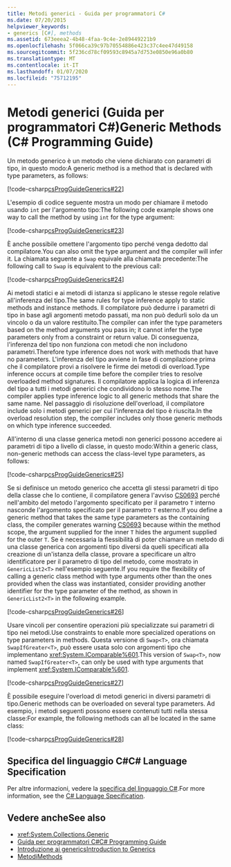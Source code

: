 ```yaml
---
title: Metodi generici - Guida per programmatori C#
ms.date: 07/20/2015
helpviewer_keywords:
- generics [C#], methods
ms.assetid: 673eeea2-4b48-4faa-9c4e-2e89449221b9
ms.openlocfilehash: 5f066ca39c97b70554886e423c37c4ee47d49158
ms.sourcegitcommit: 5f236cd78cf09593c8945a7d753e0850e96a0b80
ms.translationtype: MT
ms.contentlocale: it-IT
ms.lasthandoff: 01/07/2020
ms.locfileid: "75712195"
---
```

# <a name="generic-methods-c-programming-guide"></a><span data-ttu-id="f799a-102">Metodi generici (Guida per programmatori C#)</span><span class="sxs-lookup"><span data-stu-id="f799a-102">Generic Methods (C# Programming Guide)</span></span>
<span data-ttu-id="f799a-103">Un metodo generico è un metodo che viene dichiarato con parametri di tipo, in questo modo:</span><span class="sxs-lookup"><span data-stu-id="f799a-103">A generic method is a method that is declared with type parameters, as follows:</span></span>  
  
 [!code-csharp[csProgGuideGenerics#22](~/samples/snippets/csharp/VS_Snippets_VBCSharp/csProgGuideGenerics/CS/Generics.cs#22)]  
  
 <span data-ttu-id="f799a-104">L'esempio di codice seguente mostra un modo per chiamare il metodo usando `int` per l'argomento tipo:</span><span class="sxs-lookup"><span data-stu-id="f799a-104">The following code example shows one way to call the method by using `int` for the type argument:</span></span>  
  
 [!code-csharp[csProgGuideGenerics#23](~/samples/snippets/csharp/VS_Snippets_VBCSharp/csProgGuideGenerics/CS/Generics.cs#23)]  
  
 <span data-ttu-id="f799a-105">È anche possibile omettere l'argomento tipo perché venga dedotto dal compilatore.</span><span class="sxs-lookup"><span data-stu-id="f799a-105">You can also omit the type argument and the compiler will infer it.</span></span> <span data-ttu-id="f799a-106">La chiamata seguente a `Swap` equivale alla chiamata precedente:</span><span class="sxs-lookup"><span data-stu-id="f799a-106">The following call to `Swap` is equivalent to the previous call:</span></span>  
  
 [!code-csharp[csProgGuideGenerics#24](~/samples/snippets/csharp/VS_Snippets_VBCSharp/csProgGuideGenerics/CS/Generics.cs#24)]  
  
 <span data-ttu-id="f799a-107">Ai metodi statici e ai metodi di istanza si applicano le stesse regole relative all'inferenza del tipo.</span><span class="sxs-lookup"><span data-stu-id="f799a-107">The same rules for type inference apply to static methods and instance methods.</span></span> <span data-ttu-id="f799a-108">Il compilatore può dedurre i parametri di tipo in base agli argomenti metodo passati, ma non può dedurli solo da un vincolo o da un valore restituito.</span><span class="sxs-lookup"><span data-stu-id="f799a-108">The compiler can infer the type parameters based on the method arguments you pass in; it cannot infer the type parameters only from a constraint or return value.</span></span> <span data-ttu-id="f799a-109">Di conseguenza, l'inferenza del tipo non funziona con metodi che non includono parametri.</span><span class="sxs-lookup"><span data-stu-id="f799a-109">Therefore type inference does not work with methods that have no parameters.</span></span> <span data-ttu-id="f799a-110">L'inferenza del tipo avviene in fase di compilazione prima che il compilatore provi a risolvere le firme dei metodi di overload.</span><span class="sxs-lookup"><span data-stu-id="f799a-110">Type inference occurs at compile time before the compiler tries to resolve overloaded method signatures.</span></span> <span data-ttu-id="f799a-111">Il compilatore applica la logica di inferenza del tipo a tutti i metodi generici che condividono lo stesso nome.</span><span class="sxs-lookup"><span data-stu-id="f799a-111">The compiler applies type inference logic to all generic methods that share the same name.</span></span> <span data-ttu-id="f799a-112">Nel passaggio di risoluzione dell'overload, il compilatore include solo i metodi generici per cui l'inferenza del tipo è riuscita.</span><span class="sxs-lookup"><span data-stu-id="f799a-112">In the overload resolution step, the compiler includes only those generic methods on which type inference succeeded.</span></span>  
  
 <span data-ttu-id="f799a-113">All'interno di una classe generica metodi non generici possono accedere ai parametri di tipo a livello di classe, in questo modo:</span><span class="sxs-lookup"><span data-stu-id="f799a-113">Within a generic class, non-generic methods can access the class-level type parameters, as follows:</span></span>  
  
 [!code-csharp[csProgGuideGenerics#25](~/samples/snippets/csharp/VS_Snippets_VBCSharp/csProgGuideGenerics/CS/Generics.cs#25)]  
  
 <span data-ttu-id="f799a-114">Se si definisce un metodo generico che accetta gli stessi parametri di tipo della classe che lo contiene, il compilatore genera l'avviso [CS0693](../../misc/cs0693.md) perché nell'ambito del metodo l'argomento specificato per il parametro `T` interno nasconde l'argomento specificato per il parametro `T` esterno.</span><span class="sxs-lookup"><span data-stu-id="f799a-114">If you define a generic method that takes the same type parameters as the containing class, the compiler generates warning [CS0693](../../misc/cs0693.md) because within the method scope, the argument supplied for the inner `T` hides the argument supplied for the outer `T`.</span></span> <span data-ttu-id="f799a-115">Se è necessaria la flessibilità di poter chiamare un metodo di una classe generica con argomenti tipo diversi da quelli specificati alla creazione di un'istanza della classe, provare a specificare un altro identificatore per il parametro di tipo del metodo, come mostrato in `GenericList2<T>` nell'esempio seguente.</span><span class="sxs-lookup"><span data-stu-id="f799a-115">If you require the flexibility of calling a generic class method with type arguments other than the ones provided when the class was instantiated, consider providing another identifier for the type parameter of the method, as shown in `GenericList2<T>` in the following example.</span></span>  
  
 [!code-csharp[csProgGuideGenerics#26](~/samples/snippets/csharp/VS_Snippets_VBCSharp/csProgGuideGenerics/CS/Generics.cs#26)]  
  
 <span data-ttu-id="f799a-116">Usare vincoli per consentire operazioni più specializzate sui parametri di tipo nei metodi.</span><span class="sxs-lookup"><span data-stu-id="f799a-116">Use constraints to enable more specialized operations on type parameters in methods.</span></span> <span data-ttu-id="f799a-117">Questa versione di `Swap<T>`, ora chiamata `SwapIfGreater<T>`, può essere usata solo con argomenti tipo che implementano <xref:System.IComparable%601>.</span><span class="sxs-lookup"><span data-stu-id="f799a-117">This version of `Swap<T>`, now named `SwapIfGreater<T>`, can only be used with type arguments that implement <xref:System.IComparable%601>.</span></span>  
  
 [!code-csharp[csProgGuideGenerics#27](~/samples/snippets/csharp/VS_Snippets_VBCSharp/csProgGuideGenerics/CS/Generics.cs#27)]  
  
 <span data-ttu-id="f799a-118">È possibile eseguire l'overload di metodi generici in diversi parametri di tipo.</span><span class="sxs-lookup"><span data-stu-id="f799a-118">Generic methods can be overloaded on several type parameters.</span></span> <span data-ttu-id="f799a-119">Ad esempio, i metodi seguenti possono essere contenuti tutti nella stessa classe:</span><span class="sxs-lookup"><span data-stu-id="f799a-119">For example, the following methods can all be located in the same class:</span></span>  
  
 [!code-csharp[csProgGuideGenerics#28](~/samples/snippets/csharp/VS_Snippets_VBCSharp/csProgGuideGenerics/CS/Generics.cs#28)]  
  
## <a name="c-language-specification"></a><span data-ttu-id="f799a-120">Specifica del linguaggio C#</span><span class="sxs-lookup"><span data-stu-id="f799a-120">C# Language Specification</span></span>  
 <span data-ttu-id="f799a-121">Per altre informazioni, vedere la [specifica del linguaggio C#](~/_csharplang/spec/classes.md#methods).</span><span class="sxs-lookup"><span data-stu-id="f799a-121">For more information, see the [C# Language Specification](~/_csharplang/spec/classes.md#methods).</span></span>  
  
## <a name="see-also"></a><span data-ttu-id="f799a-122">Vedere anche</span><span class="sxs-lookup"><span data-stu-id="f799a-122">See also</span></span>

- <xref:System.Collections.Generic>
- [<span data-ttu-id="f799a-123">Guida per programmatori C#</span><span class="sxs-lookup"><span data-stu-id="f799a-123">C# Programming Guide</span></span>](../index.md)
- [<span data-ttu-id="f799a-124">Introduzione ai generics</span><span class="sxs-lookup"><span data-stu-id="f799a-124">Introduction to Generics</span></span>](./index.md)
- [<span data-ttu-id="f799a-125">Metodi</span><span class="sxs-lookup"><span data-stu-id="f799a-125">Methods</span></span>](../classes-and-structs/methods.md)
